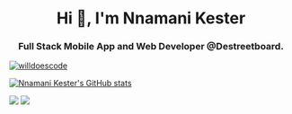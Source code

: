 <h1 align="center">Hi 👋, I'm Nnamani Kester</h1>
<h3 align="center">Full Stack Mobile App and Web Developer @Destreetboard.</h3>

<p align="left"> <a href="https://github.com/ryo-ma/github-profile-trophy"><img src="https://github-profile-trophy.vercel.app/?username=nnamanikester&theme=onedark&margin-w=15&margin-h=15&column=7" alt="willdoescode" /></a> </p>

[![Nnamani Kester's GitHub stats](https://github-readme-stats.vercel.app/api?username=nnamanikester)](https://github.com/nnamanikester/github-readme-stats)



![](https://github-readme-stats.vercel.app/api?username=nnamanikester&show_icons=true&theme=radical) ![](https://github-readme-stats.vercel.app/api/top-langs/?username=nnamanikester&layout=compact&theme=radical)
